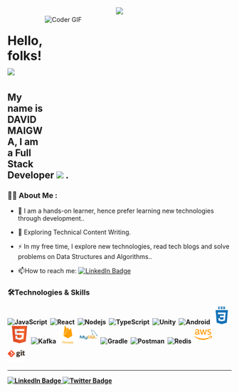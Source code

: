 <div id="header" align="center">
  <img src="https://media.giphy.com/media/nEQe5dDpke8DRD7rBk/giphy.gif" width="200"/>
</div>

<img align="right" src="https://user-images.githubusercontent.com/63905637/145709095-4f7e73cb-e52e-44fa-99a5-58a96ac4ff0c.gif" alt="Coder GIF" width="420" height="330">




# Hello, folks! <img src="https://raw.githubusercontent.com/MartinHeinz/MartinHeinz/master/wave.gif" width="30px">
My name is <b>DAVID MAIGWA</b>, I am a Full Stack Developer <img src="https://media.giphy.com/media/WUlplcMpOCEmTGBtBW/giphy.gif" width="30"> .
---

### :man_technologist: About Me :
- :telescope: I am a hands-on learner, hence prefer learning new technologies through development..

- :seedling: Exploring Technical Content Writing.

- :zap: In my free time, I explore new technologies, read tech blogs and solve problems on Data Structures and Algorithms..

- :mailbox:How to reach me: <a href="https://www.linkedin.com/in/david-maigwa-3b5391240//">
    <img src="https://img.shields.io/badge/LinkedIn-blue?style=for-the-badge&logo=linkedin&logoColor=white" alt="LinkedIn Badge"/>
  </a>




### :hammer_and_wrench:<b>Technologies & Skills<b>

<div>
  <img src="https://www.vectorlogo.zone/logos/javascript/javascript-ar21.svg" title="JavaScript" alt="JavaScript" width="40" height="40"/>&nbsp;
  <img src="https://www.vectorlogo.zone/logos/reactjs/reactjs-ar21.svg" title="React" alt="React" width="40" height="40"/>&nbsp;
  <img src="https://www.vectorlogo.zone/logos/nodejs/nodejs-ar21.svg" title="Nodejs" alt="Nodejs" width="40" height="40"/>&nbsp;
  <img src="https://www.vectorlogo.zone/logos/typescriptlang/typescriptlang-icon.svg" title="TypeScript" alt="TypeScript" width="40" height="40"/>&nbsp;
  <img src="https://www.vectorlogo.zone/logos/unity3d/unity3d-ar21.svg" title="Unity" alt="Unity" width="40" height="40"/>&nbsp;
  <img src="https://www.vectorlogo.zone/logos/android/android-icon.svg" title="Android" alt="Android " width="40" height="40"/>&nbsp;
  <img src="https://github.com/devicons/devicon/blob/master/icons/css3/css3-plain-wordmark.svg"  title="CSS3" alt="CSS" width="40" height="40"/>&nbsp;
  <img src="https://github.com/devicons/devicon/blob/master/icons/html5/html5-original.svg" title="HTML5" alt="HTML" width="40" height="40"/>&nbsp;
  <img src="https://www.vectorlogo.zone/logos/apache_kafka/apache_kafka-ar21.svg" title="Kafka" alt="Kafka" width="40" height="40"/>&nbsp;
  <img src="https://github.com/devicons/devicon/blob/master/icons/firebase/firebase-plain-wordmark.svg" title="Firebase" alt="Firebase" width="40" height="40"/>&nbsp;
  <img src="https://github.com/devicons/devicon/blob/master/icons/mysql/mysql-original-wordmark.svg" title="MySQL"  alt="MySQL" width="40" height="40"/>&nbsp;
  <img src="https://www.vectorlogo.zone/logos/gradle/gradle-ar21.svg" title="Gradle" alt="Gradle" width="40" height="40"/>&nbsp;
  <img src="https://www.vectorlogo.zone/logos/getpostman/getpostman-ar21.svg" title="Postman" alt="Postman" width="40" height="40"/>&nbsp;
  <img src="https://www.vectorlogo.zone/logos/redis/redis-official.svg" title="Redis" alt="Redis" width="40" height="40"/>&nbsp;
  <img src="https://github.com/devicons/devicon/blob/master/icons/amazonwebservices/amazonwebservices-plain-wordmark.svg" title="AWS" alt="AWS" width="40" height="40"/>&nbsp;
  <img src="https://github.com/devicons/devicon/blob/master/icons/git/git-original-wordmark.svg" title="Git" **alt="Git" width="40" height="40"/>
</div>

---




<div id="badges">
  <a href="https://www.linkedin.com/in/david-maigwa-3b5391240//">
    <img src="https://img.shields.io/badge/LinkedIn-blue?style=for-the-badge&logo=linkedin&logoColor=white" alt="LinkedIn Badge"/>
  </a>
  
  <a href="https://twitter.com/MaigwaDavid">
    <img src="https://img.shields.io/badge/Twitter-blue?style=for-the-badge&logo=twitter&logoColor=white" alt="Twitter Badge"/>
  </a>
